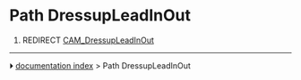 # Path DressupLeadInOut
1.  REDIRECT [CAM_DressupLeadInOut](CAM_DressupLeadInOut.md)



---
⏵ [documentation index](../README.md) > Path DressupLeadInOut
